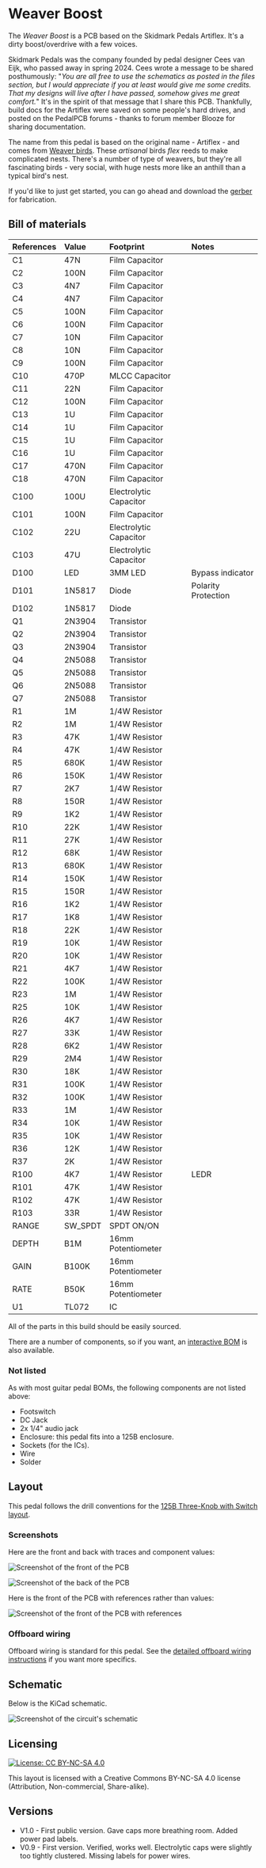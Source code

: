 # Weaver Boost

The *Weaver Boost* is a PCB based on the Skidmark Pedals Artiflex. It's a dirty boost/overdrive with a few voices.

Skidmark Pedals was the company founded by pedal designer Cees van Eijk, who passed away in spring 2024. Cees wrote a message to be shared posthumously: "*You are all free to use the schematics as posted in the files section, but I would appreciate if you at least would give me some credits. That my designs will live after I have passed, somehow gives me great comfort.*" It's in the spirit of that message that I share this PCB. Thankfully, build docs for the Artiflex were saved on some people's hard drives, and posted on the PedalPCB forums - thanks to forum member Blooze for sharing documentation.

The name from this pedal is based on the original name - Artiflex - and comes from [Weaver birds](https://en.wikipedia.org/wiki/Ploceidae). These *artisanal* birds *flex* reeds to make complicated nests. There's a number of type of weavers, but they're all fascinating birds - very social, with huge nests more like an anthill than a typical bird's nest.

If you'd like to just get started, you can go ahead and download the [gerber](https://github.com/RWLPedal/music-pcbs/raw/refs/heads/main/WeaverBoost/Weaver.zip) for fabrication.

## Bill of materials


| References | Value    | Footprint              | Notes               |
| :--------- | :------- | :--------------------- | :------------------ |
| C1         | 47N      | Film Capacitor         |                     |
| C2         | 100N     | Film Capacitor         |                     |
| C3         | 4N7      | Film Capacitor         |                     |
| C4         | 4N7      | Film Capacitor         |                     |
| C5         | 100N     | Film Capacitor         |                     |
| C6         | 100N     | Film Capacitor         |                     |
| C7         | 10N      | Film Capacitor         |                     |
| C8         | 10N      | Film Capacitor         |                     |
| C9         | 100N     | Film Capacitor         |                     |
| C10        | 470P     | MLCC Capacitor         |                     |
| C11        | 22N      | Film Capacitor         |                     |
| C12        | 100N     | Film Capacitor         |                     |
| C13        | 1U       | Film Capacitor         |                     |
| C14        | 1U       | Film Capacitor         |                     |
| C15        | 1U       | Film Capacitor         |                     |
| C16        | 1U       | Film Capacitor         |                     |
| C17        | 470N     | Film Capacitor         |                     |
| C18        | 470N     | Film Capacitor         |                     |
| C100       | 100U     | Electrolytic Capacitor |                     |
| C101       | 100N     | Film Capacitor         |                     |
| C102       | 22U      | Electrolytic Capacitor |                     |
| C103       | 47U      | Electrolytic Capacitor |                     |
| D100       | LED      | 3MM LED                | Bypass indicator    |
| D101       | 1N5817   | Diode                  | Polarity Protection |
| D102       | 1N5817   | Diode                  |                     |
| Q1         | 2N3904   | Transistor             |                     |
| Q2         | 2N3904   | Transistor             |                     |
| Q3         | 2N3904   | Transistor             |                     |
| Q4         | 2N5088   | Transistor             |                     |
| Q5         | 2N5088   | Transistor             |                     |
| Q6         | 2N5088   | Transistor             |                     |
| Q7         | 2N5088   | Transistor             |                     |
| R1         | 1M       | 1/4W Resistor          |                     |
| R2         | 1M       | 1/4W Resistor          |                     |
| R3         | 47K      | 1/4W Resistor          |                     |
| R4         | 47K      | 1/4W Resistor          |                     |
| R5         | 680K     | 1/4W Resistor          |                     |
| R6         | 150K     | 1/4W Resistor          |                     |
| R7         | 2K7      | 1/4W Resistor          |                     |
| R8         | 150R     | 1/4W Resistor          |                     |
| R9         | 1K2      | 1/4W Resistor          |                     |
| R10        | 22K      | 1/4W Resistor          |                     |
| R11        | 27K      | 1/4W Resistor          |                     |
| R12        | 68K      | 1/4W Resistor          |                     |
| R13        | 680K     | 1/4W Resistor          |                     |
| R14        | 150K     | 1/4W Resistor          |                     |
| R15        | 150R     | 1/4W Resistor          |                     |
| R16        | 1K2      | 1/4W Resistor          |                     |
| R17        | 1K8      | 1/4W Resistor          |                     |
| R18        | 22K      | 1/4W Resistor          |                     |
| R19        | 10K      | 1/4W Resistor          |                     |
| R20        | 10K      | 1/4W Resistor          |                     |
| R21        | 4K7      | 1/4W Resistor          |                     |
| R22        | 100K     | 1/4W Resistor          |                     |
| R23        | 1M       | 1/4W Resistor          |                     |
| R25        | 10K      | 1/4W Resistor          |                     |
| R26        | 4K7      | 1/4W Resistor          |                     |
| R27        | 33K      | 1/4W Resistor          |                     |
| R28        | 6K2      | 1/4W Resistor          |                     |
| R29        | 2M4      | 1/4W Resistor          |                     |
| R30        | 18K      | 1/4W Resistor          |                     |
| R31        | 100K     | 1/4W Resistor          |                     |
| R32        | 100K     | 1/4W Resistor          |                     |
| R33        | 1M       | 1/4W Resistor          |                     |
| R34        | 10K      | 1/4W Resistor          |                     |
| R35        | 10K      | 1/4W Resistor          |                     |
| R36        | 12K      | 1/4W Resistor          |                     |
| R37        | 2K       | 1/4W Resistor          |                     |
| R100       | 4K7      | 1/4W Resistor          | LEDR                |
| R101       | 47K      | 1/4W Resistor          |                     |
| R102       | 47K      | 1/4W Resistor          |                     |
| R103       | 33R      | 1/4W Resistor          |                     |
| RANGE      | SW\_SPDT | SPDT ON/ON             |                     |
| DEPTH      | B1M      | 16mm Potentiometer     |                     |
| GAIN       | B100K    | 16mm Potentiometer     |                     |
| RATE       | B50K     | 16mm Potentiometer     |                     |
| U1         | TL072    | IC                     |                     |

All of the parts in this build should be easily sourced.

There are a number of components, so if you want, an [interactive BOM](https://html-preview.github.io/?url=https://github.com/RWLPedal/music-pcbs/blob/main/WeaverBoost/interactive_bom.html) is also available.

### Not listed

As with most guitar pedal BOMs, the following components are not listed above:

* Footswitch
* DC Jack
* 2x 1/4" audio jack
* Enclosure: this pedal fits into a 125B enclosure.
* Sockets (for the ICs).
* Wire
* Solder

## Layout

This pedal follows the drill conventions for the 
[125B Three-Knob with Switch layout](https://github.com/RWLPedal/music-pcbs/blob/main/instructions/DRILLING.md).

### Screenshots

Here are the front and back with traces and component values:

![Screenshot of the front of the PCB](images/pcb_front.png?raw=true)

![Screenshot of the back of the PCB](images/pcb_back.png?raw=true)

Here is the front of the PCB with references rather than values:

![Screenshot of the front of the PCB with references](images/pcb_references.png?raw=true)

### Offboard wiring

Offboard wiring is standard for this pedal. See the [detailed offboard wiring instructions](https://github.com/RWLPedal/music-pcbs/blob/main/instructions/WIRING.md) if you want more specifics.

## Schematic

Below is the KiCad schematic.

![Screenshot of the circuit's schematic](images/schematic.png?raw=true)

## Licensing

[![License: CC BY-NC-SA 4.0](https://licensebuttons.net/l/by-nc-sa/4.0/80x15.png)](https://creativecommons.org/licenses/by-nc-sa/4.0/)

This layout is licensed with a Creative Commons BY-NC-SA 4.0 license (Attribution, Non-commercial, Share-alike).

## Versions

* V1.0 - First public version. Gave caps more breathing room. Added power pad labels.
* V0.9 - First version. Verified, works well. Electrolytic caps were slightly too tightly clustered. Missing labels for power wires.